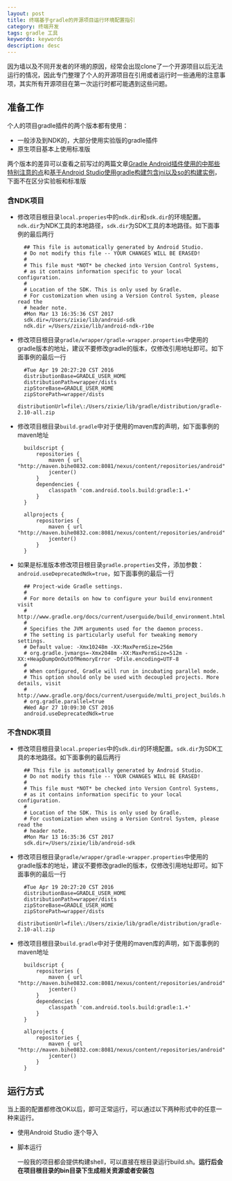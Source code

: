 ```yaml
---
layout: post
title: 终端基于gradle的开源项目运行环境配置指引
category: 终端开发
tags: gradle 工具
keywords: keywords
description: desc
---
```


因为墙以及不同开发者的环境的原因，经常会出现clone了一个开源项目以后无法运行的情况，因此专门整理了个人的开源项目在引用或者运行时一些通用的注意事项，其实所有开源项目在第一次运行时都可能遇到这些问题。

## 准备工作

个人的项目gradle插件的两个版本都有使用：

- 一般涉及到NDK的，大部分使用实验版的gradle插件
- 原生项目基本上使用标准版

两个版本的差异可以查看之前写过的两篇文章[Gradle Android插件使用的中那些特别注意的点](http://blog.bihe0832.com/gradle_trap.html)和[基于Android Studio使用gradle构建包含jni以及so的构建实例](http://blog.bihe0832.com/gradle-test.html)，下面不在区分实验板和标准版

### 含NDK项目

- 修改项目根目录`local.properies`中的`ndk.dir`和`sdk.dir`的环境配置。`ndk.dir`为NDK工具的本地路径，`sdk.dir`为SDK工具的本地路径。如下面事例的最后两行

		## This file is automatically generated by Android Studio.
		# Do not modify this file -- YOUR CHANGES WILL BE ERASED!
		#
		# This file must *NOT* be checked into Version Control Systems,
		# as it contains information specific to your local configuration.
		#
		# Location of the SDK. This is only used by Gradle.
		# For customization when using a Version Control System, please read the
		# header note.
		#Mon Mar 13 16:35:36 CST 2017
		sdk.dir=/Users/zixie/lib/android-sdk
		ndk.dir =/Users/zixie/lib/android-ndk-r10e
		
- 修改项目根目录`gradle/wrapper/gradle-wrapper.properties`中使用的gradle版本的地址，建议不要修改gradle的版本，仅修改引用地址即可。如下面事例的最后一行

		#Tue Apr 19 20:27:20 CST 2016
		distributionBase=GRADLE_USER_HOME
		distributionPath=wrapper/dists
		zipStoreBase=GRADLE_USER_HOME
		zipStorePath=wrapper/dists
		distributionUrl=file\:/Users/zixie/lib/gradle/distribution/gradle-2.10-all.zip

- 修改项目根目录`build.gradle`中对于使用的maven库的声明，如下面事例的maven地址

		buildscript {
		    repositories {
		        maven { url "http://maven.bihe0832.com:8081/nexus/content/repositories/android"}
		        jcenter()
		    }
		    dependencies {
		        classpath 'com.android.tools.build:gradle:1.+'
		    }
		}
		
		allprojects {
		    repositories {
		        maven { url "http://maven.bihe0832.com:8081/nexus/content/repositories/android"}
		        jcenter()
		    }
		}

- 如果是标准版本修改项目根目录`gradle.properties`文件，添加参数：`android.useDeprecatedNdk=true`，如下面事例的最后一行


		## Project-wide Gradle settings.
		#
		# For more details on how to configure your build environment visit
		# http://www.gradle.org/docs/current/userguide/build_environment.html
		#
		# Specifies the JVM arguments used for the daemon process.
		# The setting is particularly useful for tweaking memory settings.
		# Default value: -Xmx10248m -XX:MaxPermSize=256m
		# org.gradle.jvmargs=-Xmx2048m -XX:MaxPermSize=512m -XX:+HeapDumpOnOutOfMemoryError -Dfile.encoding=UTF-8
		#
		# When configured, Gradle will run in incubating parallel mode.
		# This option should only be used with decoupled projects. More details, visit
		# http://www.gradle.org/docs/current/userguide/multi_project_builds.html#sec:decoupled_projects
		# org.gradle.parallel=true
		#Wed Apr 27 10:09:30 CST 2016
		android.useDeprecatedNdk=true

### 不含NDK项目

- 修改项目根目录`local.properies`中的`sdk.dir`的环境配置。`sdk.dir`为SDK工具的本地路径。如下面事例的最后两行

		## This file is automatically generated by Android Studio.
		# Do not modify this file -- YOUR CHANGES WILL BE ERASED!
		#
		# This file must *NOT* be checked into Version Control Systems,
		# as it contains information specific to your local configuration.
		#
		# Location of the SDK. This is only used by Gradle.
		# For customization when using a Version Control System, please read the
		# header note.
		#Mon Mar 13 16:35:36 CST 2017
		sdk.dir=/Users/zixie/lib/android-sdk
		
- 修改项目根目录`gradle/wrapper/gradle-wrapper.properties`中使用的gradle版本的地址，建议不要修改gradle的版本，仅修改引用地址即可。如下面事例的最后一行

		#Tue Apr 19 20:27:20 CST 2016
		distributionBase=GRADLE_USER_HOME
		distributionPath=wrapper/dists
		zipStoreBase=GRADLE_USER_HOME
		zipStorePath=wrapper/dists
		distributionUrl=file\:/Users/zixie/lib/gradle/distribution/gradle-2.10-all.zip


- 修改项目根目录`build.gradle`中对于使用的maven库的声明，如下面事例的maven地址

		buildscript {
		    repositories {
		        maven { url "http://maven.bihe0832.com:8081/nexus/content/repositories/android"}
		        jcenter()
		    }
		    dependencies {
		        classpath 'com.android.tools.build:gradle:1.+'
		    }
		}
		
		allprojects {
		    repositories {
		        maven { url "http://maven.bihe0832.com:8081/nexus/content/repositories/android"}
		        jcenter()
		    }
		}


## 运行方式

当上面的配置都修改OK以后，即可正常运行，可以通过以下两种形式中的任意一种来运行。

- 使用Android Studio 逐个导入

- 脚本运行

	一般我的项目都会提供构建shell，可以直接在根目录运行build.sh。**运行后会在项目根目录的bin目录下生成相关资源或者安装包**


